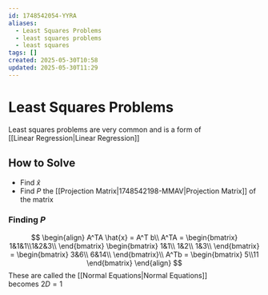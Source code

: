 ```yaml
---
id: 1748542054-YYRA
aliases:
  - Least Squares Problems
  - least squares problems
  - least squares
tags: []
created: 2025-05-30T10:58
updated: 2025-05-30T11:29
---
```


# Least Squares Problems

Least squares problems are very common and is a form of\
[[Linear Regression|Linear Regression]]

## How to Solve

- Find $\hat{x}$
- Find $P$ the [[Projection Matrix|1748542198-MMAV|Projection Matrix]] of the matrix

### Finding $P$

$$
\begin{align}
A^TA \hat{x} = A^T b\\
A^TA = \begin{bmatrix}
1&1&1\\1&2&3\\
\end{bmatrix} \begin{bmatrix}
1&1\\
1&2\\
1&3\\
\end{bmatrix} = \begin{bmatrix}
3&6\\
6&14\\
\end{bmatrix}\\
A^Tb = \begin{bmatrix}
5\\11
\end{bmatrix}
\end{align}
$$
These are called the [[Normal Equations|Normal Equations]]\
becomes $2D=1$
